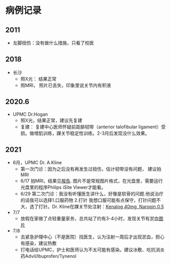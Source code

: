 # 病例记录

## 2011 

* 左脚扭伤：没有做什么措施，只看了校医

## 2018 
* 长沙
  * 照X光： 结果正常
  * 照MRI， 照片已丢失，印象里说关节内有积液

## 2020.6 
* UPMC Dr.Hogan
  * 照X光，结果正常，建议先复建
  * 复建： 复建中心医师怀疑前距腓韧带（anterior talofibular ligament）受损。做增肌训练，踝关节稳定性训练。2-3月后发现没什么效果。

## 2021
* 6月，UPMC Dr. A.Kline 
  * 第一次门诊：因为之后没有再发生过扭伤，估计韧带没有问题， 建议拍MRI
  * 6/17 拍MRI，结果见[报告](https://github.com/CheetoBelly/upmc_records/blob/main/MyUPMC%20-%20Test%20Details.pdf). 图片不是常规图片格式，在光盘里，需要运行光盘里的程序Philips iSite Viewer才能看。
  *	6/29 第二次门诊：我没有听懂医生讲什么，好像是软骨的问题.他说治疗的话我可以选择1.口服药物 2.打针 我想口服可能有点保守，打针问题不大，选了打针。Dr. Kline在踝关节处注射：[Kenalog 40mg, Naropin 0.5](https://github.com/CheetoBelly/upmc_records/blob/main/Injection.jpeg)
* 7/7 
  * 放假在家做了点轻重量家务，总共站了约有3-4小时，发现关节有淤血[图片](https://github.com/CheetoBelly/upmc_records/blob/main/bruise.jpeg)
* 7/8
  * 去紧急护理中心（不是医院）找医生，认为注射一周后才出现淤血，担心有感染，建议热敷
  * 打电话给UPMC，护士和医师认为不太可能有感染。建议冰敷、吃抗消炎药Advil/Ibuprofen/Tynenol
  
